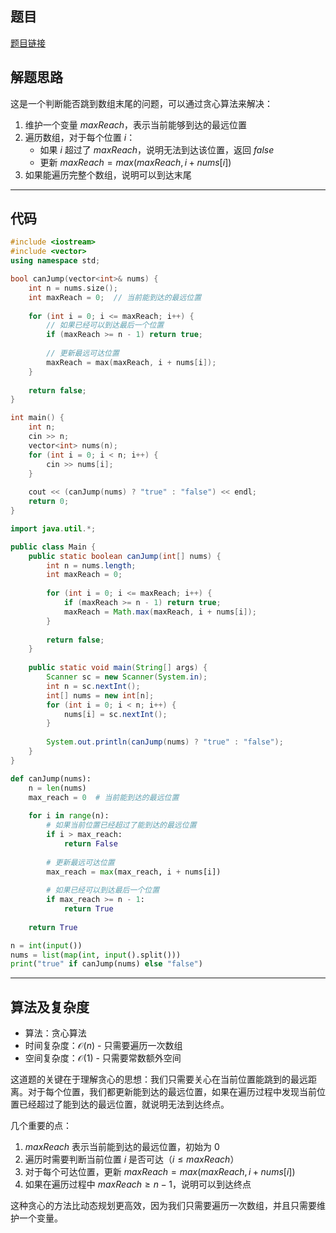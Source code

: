 ## 题目
[题目链接](https://www.nowcoder.com/practice/07484f4377344d3590045a095910992b?tpId=308&tqId=2358425&sourceUrl=/exam/oj&channenl=wgithub&fromPut=wgithub)

## 解题思路

这是一个判断能否跳到数组末尾的问题，可以通过贪心算法来解决：
1. 维护一个变量 $maxReach$，表示当前能够到达的最远位置
2. 遍历数组，对于每个位置 $i$：
   - 如果 $i$ 超过了 $maxReach$，说明无法到达该位置，返回 $false$
   - 更新 $maxReach = max(maxReach, i + nums[i])$
3. 如果能遍历完整个数组，说明可以到达末尾

---

## 代码

```cpp []
#include <iostream>
#include <vector>
using namespace std;

bool canJump(vector<int>& nums) {
    int n = nums.size();
    int maxReach = 0;  // 当前能到达的最远位置
    
    for (int i = 0; i <= maxReach; i++) {
        // 如果已经可以到达最后一个位置
        if (maxReach >= n - 1) return true;
        
        // 更新最远可达位置
        maxReach = max(maxReach, i + nums[i]);
    }
    
    return false;
}

int main() {
    int n;
    cin >> n;
    vector<int> nums(n);
    for (int i = 0; i < n; i++) {
        cin >> nums[i];
    }
    
    cout << (canJump(nums) ? "true" : "false") << endl;
    return 0;
}
```
```java []
import java.util.*;

public class Main {
    public static boolean canJump(int[] nums) {
        int n = nums.length;
        int maxReach = 0;
        
        for (int i = 0; i <= maxReach; i++) {
            if (maxReach >= n - 1) return true;
            maxReach = Math.max(maxReach, i + nums[i]);
        }
        
        return false;
    }
    
    public static void main(String[] args) {
        Scanner sc = new Scanner(System.in);
        int n = sc.nextInt();
        int[] nums = new int[n];
        for (int i = 0; i < n; i++) {
            nums[i] = sc.nextInt();
        }
        
        System.out.println(canJump(nums) ? "true" : "false");
    }
}
```
```python []
def canJump(nums):
    n = len(nums)
    max_reach = 0  # 当前能到达的最远位置
    
    for i in range(n):
        # 如果当前位置已经超过了能到达的最远位置
        if i > max_reach:
            return False
            
        # 更新最远可达位置
        max_reach = max(max_reach, i + nums[i])
        
        # 如果已经可以到达最后一个位置
        if max_reach >= n - 1:
            return True
            
    return True

n = int(input())
nums = list(map(int, input().split()))
print("true" if canJump(nums) else "false")
```

---

## 算法及复杂度
- 算法：贪心算法
- 时间复杂度：$\mathcal{O}(n)$ - 只需要遍历一次数组
- 空间复杂度：$\mathcal{O}(1)$ - 只需要常数额外空间



这道题的关键在于理解贪心的思想：我们只需要关心在当前位置能跳到的最远距离。对于每个位置，我们都更新能到达的最远位置，如果在遍历过程中发现当前位置已经超过了能到达的最远位置，就说明无法到达终点。

几个重要的点：
1. $maxReach$ 表示当前能到达的最远位置，初始为 $0$
2. 遍历时需要判断当前位置 $i$ 是否可达（$i \leq maxReach$）
3. 对于每个可达位置，更新 $maxReach = max(maxReach, i + nums[i])$
4. 如果在遍历过程中 $maxReach \geq n-1$，说明可以到达终点

这种贪心的方法比动态规划更高效，因为我们只需要遍历一次数组，并且只需要维护一个变量。
